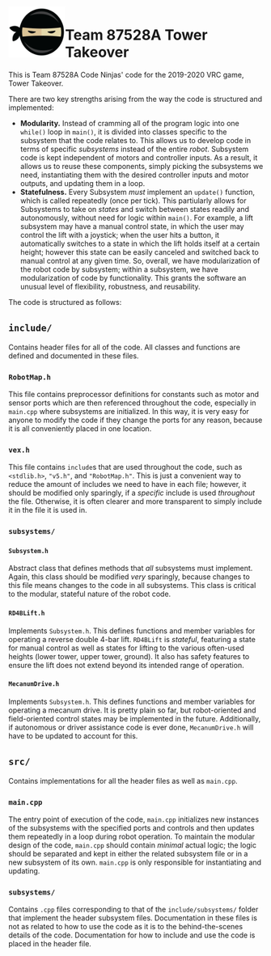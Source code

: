 <img src="readmeicon.png" align="left" height=100 />

# Team 87528A Tower Takeover
This is Team 87528A Code Ninjas' code for the 2019-2020 VRC game,
Tower Takeover.

There are two key strengths arising from the way the code is structured and
implemented:
- **Modularity.** Instead of cramming all of the program logic into
  one `while()` loop in `main()`, it is divided into classes specific to
  the subsystem that the code relates to.  This allows us to develop code
  in terms of specific *subsystems* instead of the entire *robot*.  Subsystem
  code is kept independent of motors and controller inputs.  As a result,
  it allows us to reuse these components, simply picking the subsystems we
  need, instantiating them with the desired controller inputs and motor
  outputs, and updating them in a loop.
- **Statefulness.** Every Subsystem *must* implement an `update()` function,
  which is called repeatedly (once per tick).  This partiularly allows for
  Subsystems to take on _states_ and switch between states readily and
  autonomously, without need for logic within `main()`.  For example, a lift
  subsystem may have a manual control state, in which the user may control the
  lift with a joystick; when the user hits a button, it automatically switches
  to a state in which the lift holds itself at a certain height; however this
  state can be easily canceled and switched back to manual control at any
  given time.  So, overall, we have modularization of the robot code by subsystem;
  within a subsystem, we have modularization of code by functionality.  This
  grants the software an unusual level of flexibility, robustness, and
  reusability.

The code is structured as follows:

## `include/`
Contains header files for all of the code.  All classes and functions
are defined and documented in these files.

### `RobotMap.h`
This file contains preprocessor definitions for constants such as motor
and sensor ports which are then referenced throughout the code,
especially in `main.cpp` where subsystems are initialized.  In this way,
it is very easy for anyone to modify the code if they change the ports
for any reason, because it is all conveniently placed in one location.

### `vex.h`
This file contains `include`s that are used throughout the code, such as
`<stdlib.h>`, `"v5.h"`, and `"RobotMap.h"`.  This is just a convenient
way to reduce the amount of includes we need to have in each file; however,
it should be modified only sparingly, if a *specific* include is used 
*throughout* the file.  Otherwise, it is often clearer and more transparent
to simply include it in the file it is used in.

### `subsystems/`
#### `Subsystem.h`
Abstract class that defines methods that *all* subsystems must implement.
Again, this class should be modified *very* sparingly, because changes to
this file means changes to the code in all subsystems.  This class is
critical to the modular, stateful nature of the robot code.

#### `RD4BLift.h`
Implements `Subsystem.h`.  This defines functions and member variables for
operating a reverse double 4-bar lift.  `RD4BLift` is _stateful_, featuring
a state for manual control as well as states for lifting to the various
often-used heights (lower tower, upper tower, ground).  It also has safety
features to ensure the lift does not extend beyond its intended range of
operation.

#### `MecanumDrive.h`
Implements `Subsystem.h`.  This defines functions and member variables for
operating a mecanum drive.  It is pretty plain so far, but robot-oriented
and field-oriented control states may be implemented in the future.
Additionally, if autonomous or driver assistance code is ever done,
`MecanumDrive.h` will have to be updated to account for this.

## `src/`
Contains implementations for all the header files as well as `main.cpp`.

### `main.cpp`
The entry point of execution of the code, `main.cpp` initializes new
instances of the subsystems with the specified ports and controls and
then updates them repeatedly in a loop during robot operation.
To maintain the modular design of the code, `main.cpp` should contain
_minimal_ actual logic; the logic should be separated and kept in either
the related subsystem file or in a new subsystem of its own.  `main.cpp`
is only responsible for instantiating and updating.

### `subsystems/`
Contains `.cpp` files corresponding to that of the `include/subsystems/`
folder that implement the header subsystem files.  Documentation in these
files is not as related to how to use the code as it is to the
behind-the-scenes details of the code.  Documentation for how to include
and use the code is placed in the header file.
